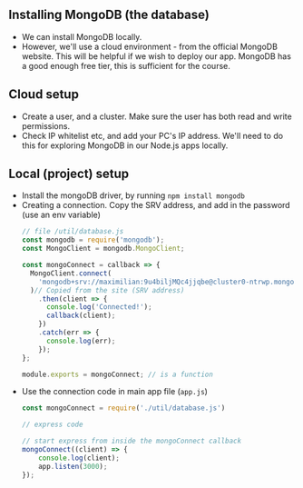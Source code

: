 ## Installing MongoDB (the database)
- We can install MongoDB locally.
- However, we'll use a cloud environment - from the official MongoDB website. This will be helpful if we wish to deploy our app. MongoDB has a good enough free tier, this is sufficient for the course.


## Cloud setup
- Create a user, and a cluster. Make sure the user has both read and write permissions.
- Check IP whitelist etc, and add your PC's IP address. We'll need to do this for exploring MongoDB in our Node.js apps locally.


## Local (project) setup
- Install the mongoDB driver, by running `npm install mongodb`
- Creating a connection. Copy the SRV address, and add in the password (use an env variable)
	```js
	// file /util/database.js
	const mongodb = require('mongodb');
	const MongoClient = mongodb.MongoClient;

	const mongoConnect = callback => {
	  MongoClient.connect(
	    'mongodb+srv://maximilian:9u4biljMQc4jjqbe@cluster0-ntrwp.mongodb.net/test?retryWrites=true'
	  )// Copied from the site (SRV address)
	    .then(client => {
	      console.log('Connected!');
	      callback(client);
	    })
	    .catch(err => {
	      console.log(err);
	    });
	};
	
	module.exports = mongoConnect; // is a function
	```
- Use the connection code in main app file (`app.js`)
	```js
	const mongoConnect = require('./util/database.js')

	// express code

	// start express from inside the mongoConnect callback
	mongoConnect((client) => {
		console.log(client);
		app.listen(3000);
	});
	```